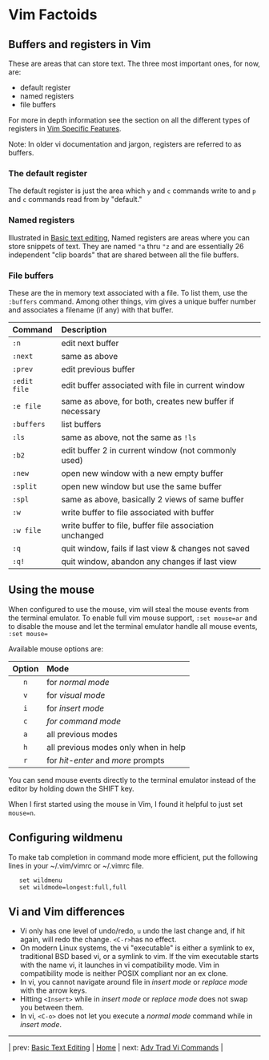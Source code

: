 # Vim Factoids

## Buffers and registers in Vim

These are areas that can store text.  The three most important ones,
for now, are:

* default register
* named registers
* file buffers

For more in depth information see the section on all the different
types of registers in
[Vim Specific Features](VimSpecificFeatures.md#types-of-registers).

Note: In older vi documentation and jargon, registers are referred
to as buffers.

### The default register

The default register is just the area which `y` and `c` commands
write to and `p` and `c` commands read from by "default."

### Named registers

Illustrated in [Basic text editing](BasicTextEditing.md#you-can-use-named-registers-to-store-text),
Named registers are areas where you can store snippets of text.
They are named `"a` thru `"z` and are essentially 26
independent "clip boards" that are shared between all the
file buffers.

### File buffers

These are the in memory text associated with a file.  To list
them, use the `:buffers` command.  Among other things, vim
gives a unique buffer number and associates a filename (if any)
with that buffer.

| Command       | Description                                 |
|:------------- |:-------------------------------------------------------- |
| `:n`          | edit next buffer                                         |
| `:next`       | same as above                                            |
| `:prev`       | edit previous buffer                                     |
| `:edit file`  | edit buffer associated with file in current window       |
| `:e file`     | same as above, for both, creates new buffer if necessary |
| `:buffers`    | list buffers                                             |
| `:ls`         | same as above, not the same as `!ls`                     |
| `:b2`         | edit buffer 2 in current window (not commonly used)      |
| `:new`        | open new window with a new empty buffer                  |
| `:split`      | open new window but use the same buffer                  |
| `:spl`        | same as above, basically 2 views of same buffer          |
| `:w`          | write buffer to file associated with buffer              |
| `:w file`     | write buffer to file, buffer file association unchanged  |
| `:q`          | quit window, fails if last view & changes not saved      |
| `:q!`         | quit window, abandon any changes if last view            |

## Using the mouse

When configured to use the mouse, vim will steal the mouse
events from the terminal emulator.  To enable full vim mouse
support, `:set mouse=ar` and to disable the mouse and let
the terminal emulator handle all mouse events, `:set mouse=`

Available mouse options are:

| Option | Mode                                 |
|:------:|:------------------------------------ |
| `n`    | for *normal mode*                    |
| `v`    | for *visual mode*                    |
| `i`    | for *insert mode*                    |
| `c`    | *for command mode*                   |
| `a`    | all previous modes                   |
| `h`    | all previous modes only when in help |
| `r`    | for *hit-enter* and *more* prompts   |

You can send mouse events directly to the terminal
emulator instead of the editor by holding down the SHIFT key.

When I first started using the mouse in Vim, I found it
helpful to just set `mouse=n`.

## Configuring wildmenu

To make tab completion in command mode more efficient, put the
following lines in your ~/.vim/vimrc or ~/.vimrc file.

```
   set wildmenu
   set wildmode=longest:full,full
```

## Vi and Vim differences

* Vi only has one level of undo/redo, `u` undo the
  last change and, if hit again, will redo the change.
  `<C-r>`has no effect.
* On modern Linux systems, the vi "executable" is either a
  symlink to ex, traditional BSD based vi, or a symlink
  to vim.  If the vim executable starts with the name vi,
  it launches in vi compatibility mode.  Vim in compatibility
  mode is neither POSIX compliant nor an ex clone.
* In vi, you cannot navigate around file in *insert mode* or
  *replace mode* with the arrow keys.
* Hitting `<Insert>` while in *insert mode* or *replace mode* does
  not swap you between them.
* In vi, `<C-o>` does not let you execute a *normal mode*
  command while in *insert mode*.

---

| prev: [Basic Text Editing][1] | [Home][2] | next: [Adv Trad Vi Commands][3] |

[1]: BasicTextEditing.md
[2]: README.md
[3]: AdvTradViCommands.md
